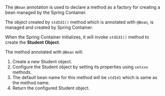 The `@Bean` annotation is used to declare a method as a factory for creating a bean managed by the Spring Container. 

The object created by `stdId1()` method which is annotated with `@Bean`, is managed and created by Spring Container.
 
 When the Spring Container initializes, it will invoke `stdId1()` method to create the **Student Object**.
 
 The method annotated with `@Bean` will:
 
 1.	Create a new Student object.
 2.	Configure the Student object by setting its properties using `setxxx` methods.
 3.	The default bean name for this method will be `stdId1` which is same as the method name.
 4. Return the configured Student object.
